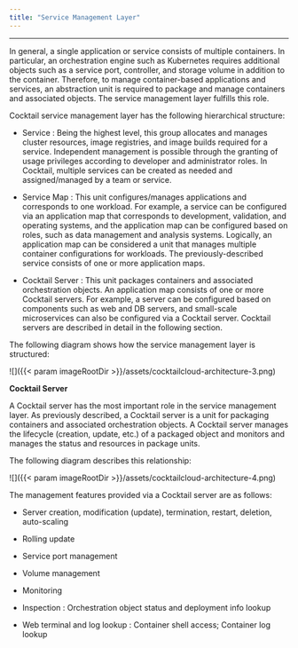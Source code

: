 ```yaml
---
title: "Service Management Layer"
---
```



---
In general, a single application or service consists of multiple containers. In particular, an orchestration engine such as Kubernetes requires additional objects such as a service port, controller, and storage volume in addition to the container. Therefore, to manage container-based applications and services, an abstraction unit is required to package and manage containers and associated objects. The service management layer fulfills this role.

Cocktail service management layer has the following hierarchical structure:

* Service : Being the highest level, this group allocates and manages cluster resources, image registries, and image builds required for a service. Independent management is possible through the granting of usage privileges according to developer and administrator roles. In Cocktail, multiple services can be created as needed and assigned/managed by a team or service.

* Service Map : This unit configures/manages applications and corresponds to one workload. For example, a service can be configured via an application map that corresponds to development, validation, and operating systems, and the application map can be configured based on roles, such as data management and analysis systems. Logically, an application map can be considered a unit that manages multiple container configurations for workloads. The previously-described service consists of one or more application maps.

* Cocktail Server : This unit packages containers and associated orchestration objects. An application map consists of one or more Cocktail servers. For example, a server can be configured based on components such as web and DB servers, and small-scale microservices can also be configured via a Cocktail server. Cocktail servers are described in detail in the following section.

The following diagram shows how the service management layer is structured:

![]({{< param imageRootDir >}}/assets/cocktailcloud-architecture-3.png)

**Cocktail Server**

A Cocktail server has the most important role in the service management layer. As previously described, a Cocktail server is a unit for packaging containers and associated orchestration objects. A Cocktail server manages the lifecycle \(creation, update, etc.\) of a packaged object and monitors and manages the status and resources in package units.

The following diagram describes this relationship:

![]({{< param imageRootDir >}}/assets/cocktailcloud-architecture-4.png)

The management features provided via a Cocktail server are as follows:

* Server creation, modification \(update\), termination, restart, deletion, auto-scaling

* Rolling update

* Service port management

* Volume management

* Monitoring

* Inspection : Orchestration object status and deployment info lookup

* Web terminal and log lookup : Container shell access; Container log lookup
